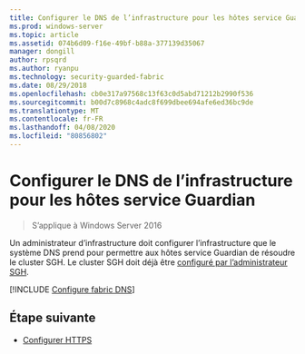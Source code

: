 ```yaml
---
title: Configurer le DNS de l’infrastructure pour les hôtes service Guardian
ms.prod: windows-server
ms.topic: article
ms.assetid: 074b6d09-f16e-49bf-b88a-377139d35067
manager: dongill
author: rpsqrd
ms.author: ryanpu
ms.technology: security-guarded-fabric
ms.date: 08/29/2018
ms.openlocfilehash: cb0e317a97568c13f63c0d5abd71212b2990f536
ms.sourcegitcommit: b00d7c8968c4adc8f699dbee694afe6ed36bc9de
ms.translationtype: MT
ms.contentlocale: fr-FR
ms.lasthandoff: 04/08/2020
ms.locfileid: "80856802"
---
```

# <a name="configure-the-fabric-dns-for-guarded-hosts"></a>Configurer le DNS de l’infrastructure pour les hôtes service Guardian

>S’applique à Windows Server 2016

Un administrateur d’infrastructure doit configurer l’infrastructure que le système DNS prend pour permettre aux hôtes service Guardian de résoudre le cluster SGH. Le cluster SGH doit déjà être [configuré par l’administrateur SGH](/WindowsServerDocs/virtualization/guarded-fabric-shielded-vm/guarded-fabric-setting-up-the-host-guardian-service-hgs.md).

[!INCLUDE [Configure fabric DNS](../../../includes/guarded-fabric-configure-fabric-dns.md)] 


## <a name="next-step"></a>Étape suivante

- [Configurer HTTPS](guarded-fabric-configure-hgs-https.md)

